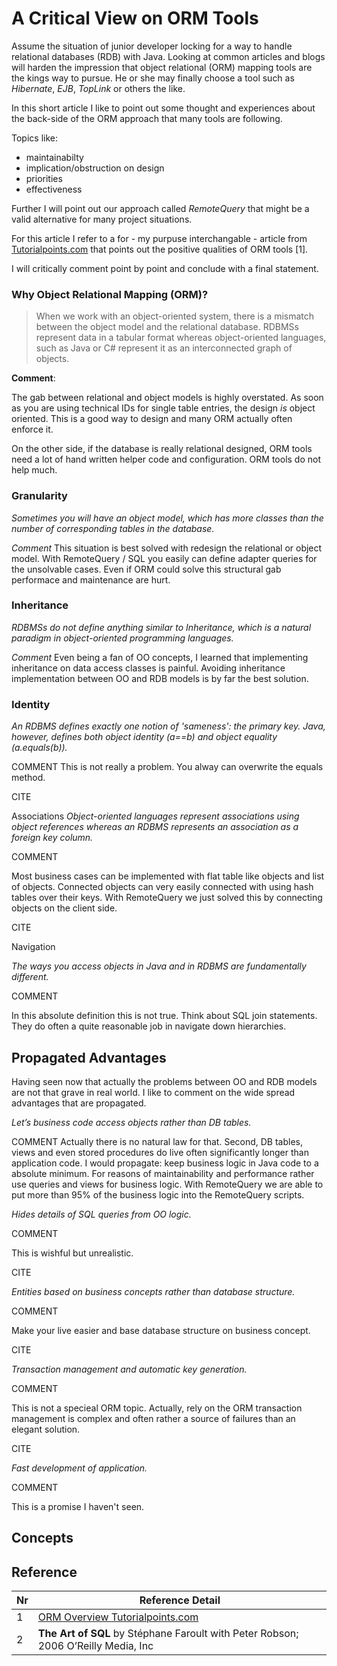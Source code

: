 

# A Critical View on ORM Tools

Assume the situation of junior developer locking for a way to handle relational databases (RDB) with Java. Looking at common articles and blogs will harden the impression that object relational (ORM) mapping tools are the kings way to pursue. He or she may finally choose a tool such as _Hibernate_, _EJB_, _TopLink_ or others the like.

In this short article I like to point out some thought and experiences about the back-side of the ORM approach that many tools are following.

Topics like:

* maintainabilty
* implication/obstruction on design
* priorities
* effectiveness

Further I will point out our approach called _RemoteQuery_ that might be a valid alternative for many project situations.


For this article I refer to a for - my purpuse interchangable - article from [Tutorialpoints.com](https://www.tutorialspoint.com/hibernate/orm_overview.htm) that points out the positive qualities of ORM tools [1].


I will critically comment point by point and conclude with a final statement.

### Why Object Relational Mapping (ORM)?


> When we work with an object-oriented system, there is a mismatch between the object model 
> and the relational database. RDBMSs represent 
> data in a tabular format whereas object-oriented languages, 
> such as Java or C# represent it as an interconnected graph of objects.



**Comment**:

The gab between relational and object models is highly overstated. 
As soon as you are using technical IDs for single table entries, the design
_is_ object oriented. This is a good way to design and many ORM actually often enforce it.

On the other side, if the database is really relational designed, ORM tools need a lot of hand 
written helper code and 
configuration. ORM tools do not help much.



### Granularity

<cite>
Sometimes you will have an object model, which has more 
classes than the number of corresponding tables in the database.
</cite>

_Comment_
This situation is best solved with redesign the relational or object model.
With RemoteQuery / SQL you easily can define adapter queries for the unsolvable cases.
Even if ORM could solve this structural gab performace and maintenance are hurt.


### Inheritance

<cite>
RDBMSs do not define anything similar to Inheritance, which is a natural 
paradigm in object-oriented programming languages.
</cite>


_Comment_
Even being a fan of OO concepts, I learned that implementing inheritance on data access classes is
painful. Avoiding inheritance implementation between OO and RDB models is by far the best solution.



### Identity
<cite>
An RDBMS defines exactly one notion of 'sameness': the primary key. Java, however, 
defines both object identity (a==b) 
and object equality (a.equals(b)).
</cite>


COMMENT
This is not really a problem. You alway can overwrite the equals method.


CITE

Associations
<cite>
Object-oriented languages represent associations using object references whereas an RDBMS 
represents an association as 
a foreign key column.
</cite>


COMMENT

Most business cases can be implemented with flat table like objects and list of objects. 
Connected objects can very easily
connected with using hash tables over their keys.
With RemoteQuery we just solved this by connecting objects on the client side.

CITE

Navigation

<cite>
The ways you access objects in Java and in RDBMS are fundamentally different.
</cite>


COMMENT

In this absolute definition this is not true. Think about SQL join statements. 
They do often a quite reasonable job in navigate down 
hierarchies.


## Propagated Advantages

Having seen now that actually the problems between 
OO and RDB models are not that grave in real world. 
I like to comment on the wide spread advantages that are propagated.


<cite>
Let’s business code access objects rather than DB tables.
</cite>


COMMENT
Actually there is no natural law for that. Second, DB tables, views and even stored procedures do
live often significantly longer than application code. I would propagate: keep business logic in
Java code to a absolute minimum. For reasons of maintainability and performance rather use 
queries and views for
business logic.
With RemoteQuery we are able to put more than 95% of the business logic into the RemoteQuery scripts.


<cite>
Hides details of SQL queries from OO logic.
</cite>


COMMENT

This is wishful but unrealistic.

CITE

<cite>
Entities based on business concepts rather than database structure.
</cite>


COMMENT

Make your live easier and base database structure on business concept.

CITE

<cite>
Transaction management and automatic key generation.
</cite>


COMMENT

This is not a specieal ORM topic. Actually, rely on the ORM transaction management is 
complex and often rather a source of failures than an elegant solution.

CITE

<cite>
Fast development of application.
</cite>


COMMENT

This is a promise I haven't seen.


## Concepts




## Reference

| Nr | Reference Detail |
| ---- | ----|
| 1 | [ORM Overview Tutorialpoints.com](https://www.tutorialspoint.com/hibernate/orm_overview.htm) |
| 2 | **The Art of SQL** by Stéphane Faroult with Peter Robson; 2006 O’Reilly Media, Inc |

